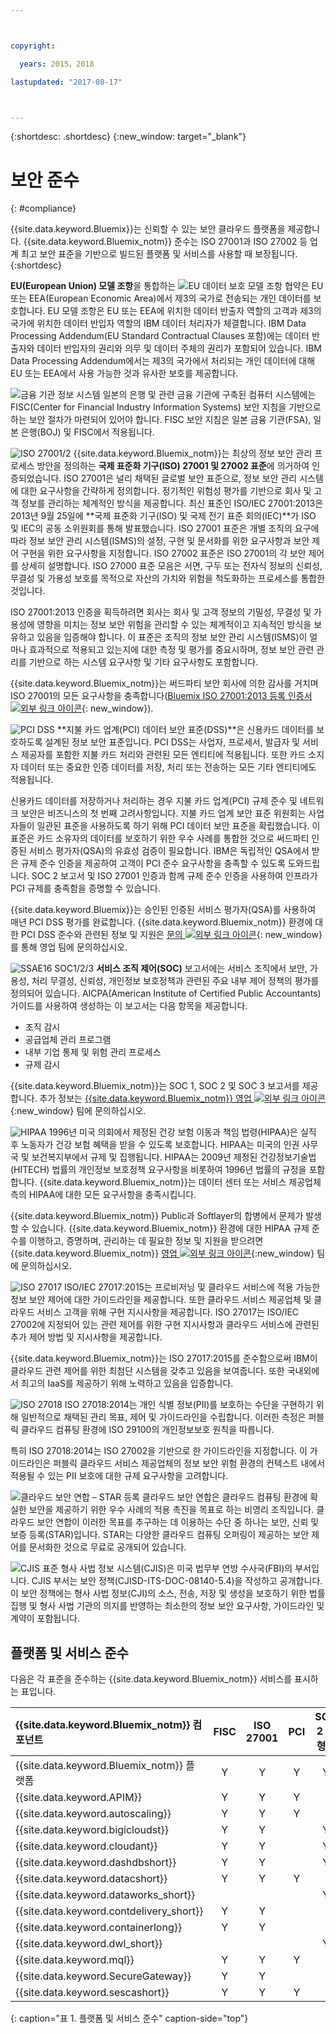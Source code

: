 ```yaml
---



copyright:

  years: 2015，2018

lastupdated: "2017-08-17" 



---
```


{:shortdesc: .shortdesc}
{:new_window: target="_blank"}

# 보안 준수
{: #compliance}

{{site.data.keyword.Bluemix}}는 신뢰할 수 있는 보안 클라우드 플랫폼을 제공합니다. {{site.data.keyword.Bluemix_notm}} 준수는 ISO 27001과 ISO 27002 등 업계 최고 보안 표준을 기반으로 빌드된 플랫폼 및 서비스를 사용할 때 보장됩니다.
{:shortdesc}

**EU(European Union) 모델 조항**을 통합하는 ![EU 데이터 보호 모델 조항](images/icon_eumc.png) 협약은 EU 또는 EEA(European Economic Area)에서 제3의 국가로 전송되는 개인 데이터를 보호합니다. EU 모델 조항은 EU 또는 EEA에 위치한 데이터 반출자 역할의 고객과 제3의 국가에 위치한 데이터 반입자 역할의 IBM 데이터 처리자가 체결합니다. IBM Data Processing Addendum(EU Standard Contractual Clauses 포함)에는 데이터 반출자와 데이터 반입자의 권리와 의무 및 데이터 주체의 권리가 포함되어 있습니다. IBM Data Processing Addendum에서는 제3의 국가에서 처리되는 개인 데이터에 대해 EU 또는 EEA에서 사용 가능한 것과 유사한 보호를 제공합니다.



![금융 기관 정보 시스템](images/FISC.gif)  일본의 은행 및 관련 금융 기관에 구축된 컴퓨터 시스템에는 FISC(Center for Financial Industry Information Systems) 보안 지침을 기반으로 하는 보안 절차가 마련되어 있어야 합니다. FISC 보안 지침은 일본 금융 기관(FSA), 일본 은행(BOJ) 및 FISC에서 적용됩니다.
 

![ISO 27001/2](images/icon_iso27k1.png)  {{site.data.keyword.Bluemix_notm}}는 최상의 정보 보안 관리 프로세스 방안을 정의하는 **국제 표준화 기구(ISO) 27001 및 27002 표준**에 의거하여 인증되었습니다. ISO 27001은 널리 채택된 글로벌 보안 표준으로, 정보 보안 관리 시스템에 대한 요구사항을 간략하게 정의합니다. 정기적인 위험성 평가를 기반으로 회사 및 고객 정보를 관리하는 체계적인 방식을 제공합니다. 최신 표준인 ISO/IEC 27001:2013은 2013년 9월 25일에 **국제 표준화 기구(ISO) 및 국제 전기 표준 회의(IEC)**가 ISO 및 IEC의 공동 소위원회를 통해 발표했습니다. ISO 27001 표준은 개별 조직의 요구에 따라 정보 보안 관리 시스템(ISMS)의 설정, 구현 및 문서화를 위한 요구사항과 보안 제어 구현을 위한 요구사항을 지정합니다. ISO 27002 표준은 ISO 27001의 각 보안 제어를 상세히 설명합니다. ISO 27000 표준 모음은 서면, 구두 또는 전자식 정보의 신뢰성, 무결성 및 가용성 보호를 목적으로 자산의 가치와 위험을 척도화하는 프로세스를 통합한 것입니다.

ISO 27001:2013 인증을 획득하려면 회사는 회사 및 고객 정보의 기밀성, 무결성 및 가용성에 영향을 미치는 정보 보안 위험을 관리할 수 있는 체계적이고 지속적인 방식을 보유하고 있음을 입증해야 합니다. 이 표준은 조직의 정보 보안 관리 시스템(ISMS)이 얼마나 효과적으로 적용되고 있는지에 대한 측정 및 평가를 중요시하며, 정보 보안 관련 관리를 기반으로 하는 시스템 요구사항 및 기타 요구사항도 포함합니다.

{{site.data.keyword.Bluemix_notm}}는 써드파티 보안 회사에 의한 감사를 거치며 ISO 27001의 모든 요구사항을 충족합니다([Bluemix ISO 27001:2013 등록 인증서 ![외부 링크 아이콘](../icons/launch-glyph.svg "외부 링크 아이콘")](ftp://public.dhe.ibm.com/cloud/bluemix/compliance/Bluemix_ISO27K1_WWCert_2016.pdf){: new_window}).

![PCI DSS](images/icon_pci.png)  **지불 카드 업계(PCI) 데이터 보안 표준(DSS)**은 신용카드 데이터를 보호하도록 설계된 정보 보안 표준입니다. PCI DSS는 사업자, 프로세서, 발급자 및 서비스 제공자를 포함한 지불 카드 처리와 관련된 모든 엔티티에 적용됩니다. 또한 카드 소지자 데이터 또는 중요한 인증 데이터를 저장, 처리 또는 전송하는 모든 기타 엔티티에도 적용됩니다.

신용카드 데이터를 저장하거나 처리하는 경우 지불 카드 업계(PCI) 규제 준수 및 네트워크 보안은 비즈니스의 첫 번째 고려사항입니다. 지불 카드 업계 보안 표준 위원회는 사업자들이 일관된 표준을 사용하도록 하기 위해 PCI 데이터 보안 표준을 확립했습니다. 이 표준은 카드 소유자의 데이터를 보호하기 위한 우수 사례를 통합한 것으로 써드파티 인증된 서비스 평가자(QSA)의 유효성 검증이 필요합니다. IBM은 독립적인 QSA에서 받은 규제 준수 인증을 제공하여 고객이 PCI 준수 요구사항을 충족할 수 있도록 도와드립니다. SOC 2 보고서 및 ISO 27001 인증과 함께 규제 준수 인증을 사용하여 인프라가 PCI 규제를 충족함을 증명할 수 있습니다.

{{site.data.keyword.Bluemix}}는 승인된 인증된 서비스 평가자(QSA)를 사용하여 매년 PCI DSS 평가를 완료합니다. {{site.data.keyword.Bluemix_notm}} 환경에 대한 PCI DSS 준수와 관련된 정보 및 지원은 [문의 ![외부 링크 아이콘](../icons/launch-glyph.svg "외부 링크 아이콘")](https://console.ng.bluemix.net/?direct=classic/#/contactUs/cloudOEPaneId=contactUs){: new_window}를 통해 영업 팀에 문의하십시오.

![SSAE16 SOC1/2/3](images/icon_aicpa.png) **서비스 조직 제어(SOC)** 보고서에는 서비스 조직에서 보안, 가용성, 처리 무결성, 신뢰성, 개인정보 보호정책과 관련된 주요 내부 제어 정책의 평가를 정의되어 있습니다. AICPA(American Institute of Certified Public Accountants) 가이드를 사용하여 생성하는 이 보고서는 다음 항목을 제공합니다. 
  * 조직 감시
  * 공급업체 관리 프로그램
  * 내부 기업 통제 및 위험 관리 프로세스
  * 규제 감시
 
{{site.data.keyword.Bluemix_notm}}는 SOC 1, SOC 2 및 SOC 3 보고서를 제공합니다. 추가 정보는 [{{site.data.keyword.Bluemix_notm}} 영업 ![외부 링크 아이콘](../icons/launch-glyph.svg "외부 링크 아이콘")](mailto:bmxcert1@us.ibm.com){:new_window} 팀에 문의하십시오. 


![HIPAA](images/icon_hipaa.png) 1996년 미국 의회에서 제정된 건강 보험 이동과 책임 법령(HIPAA)은 실직 후 노동자가 건강 보험 혜택을 받을 수 있도록 보호합니다. HIPAA는 미국의 인권 사무국 및 보건복지부에서 규제 및 집행됩니다. HIPAA는 2009년 제정된 건강정보기술법(HITECH) 법률의 개인정보 보호정책 요구사항을 비롯하여 1996년 법률의 규정을 포함합니다. {{site.data.keyword.Bluemix_notm}}는 데이터 센터 또는 서비스 제공업체 측의 HIPAA에 대한 모든 요구사항을 충족시킵니다. 

{{site.data.keyword.Bluemix_notm}} Public과 Softlayer의 합병에서 문제가 발생할 수 있습니다. {{site.data.keyword.Bluemix_notm}} 환경에 대한 HIPAA 규제 준수를 이행하고, 증명하며, 관리하는 데 필요한 정보 및 지원을 받으려면 {{site.data.keyword.Bluemix_notm}} [영업 ![외부 링크 아이콘](../icons/launch-glyph.svg "외부 링크 아이콘")](mailto:cloudplatform_compliance@us.ibm.com){:new_window} 팀에 문의하십시오.


![ISO 27017](images/icon_ISO27017.png) ISO/IEC 27017:2015는 프로비저닝 및 클라우드 서비스에 적용 가능한 정보 보안 제어에 대한 가이드라인을 제공합니다. 또한 클라우드 서비스 제공업체 및 클라우드 서비스 고객을 위해 구현 지시사항을 제공합니다. ISO 27017는 ISO/IEC 27002에 지정되어 있는 관련 제어를 위한 구현 지시사항과 클라우드 서비스에 관련된 추가 제어 방법 및 지시사항을 제공합니다.

{{site.data.keyword.Bluemix_notm}}는 ISO 27017:2015를 준수함으로써 IBM이 클라우드 관련 제어를 위한 최첨단 시스템을 갖추고 있음을 보여줍니다. 또한 국내외에서 최고의 IaaS를 제공하기 위해 노력하고 있음을 입증합니다.


![ISO 27018](images/icon_ISO27018.png) ISO 27018:2014는 개인 식별 정보(PII)를 보호하는 수단을 구현하기 위해 일반적으로 채택된 관리 목표, 제어 및 가이드라인을 수립합니다. 이러한 측정은 퍼블릭 클라우드 컴퓨팅 환경에 ISO 29100의 개인정보보호 원칙을 따릅니다.

특히 ISO 27018:2014는 ISO 27002을 기반으로 한 가이드라인을 지정합니다. 이 가이드라인은 퍼블릭 클라우드 서비스 제공업체의 정보 보안 위험 환경의 컨텍스트 내에서 적용될 수 있는 PII 보호에 대한 규제 요구사항을 고려합니다.


![클라우드 보안 연합 – STAR 등록](images/icon_CSA.png) 클라우드 보안 연합은 클라우드 컴퓨팅 환경에 확실한 보안을 제공하기 위한 우수 사례의 적용 촉진을 목표로 하는 비영리 조직입니다. 클라우드 보안 연합이 이러한 목표를 추구하는 데 이용하는 수단 중 하나는 보안, 신뢰 및 보증 등록(STAR)입니다. STAR는 다양한 클라우드 컴퓨팅 오퍼링이 제공하는 보안 제어를 문서화한 것으로 무료로 공개되어 있습니다.


![CJIS 표준](images/icon_CJIS.png) 형사 사법 정보 시스템(CJIS)은 미국 법무부 연방 수사국(FBI)의 부서입니다. CJIS 부서는 보안 정책(CJISD-ITS-DOC-08140-5.4)을 작성하고 공개합니다. 이 보안 정책에는 형사 사법 정보(CJI)의 소스, 전송, 저장 및 생성을 보호하기 위한 법률 집행 및 형사 사법 기관의 의지를 반영하는 최소한의 정보 보안 요구사항, 가이드라인 및 계약이 포함됩니다.



## 플랫폼 및 서비스 준수
다음은 각 표준을 준수하는 {{site.data.keyword.Bluemix_notm}} 서비스를 표시하는 표입니다.

|{{site.data.keyword.Bluemix_notm}} 컴포넌트		|FISC		|ISO 27001	|PCI |SOC 2 유형 1		|
|:----------------------|:---------:|:---------:|:---------:|:---------:|
|{{site.data.keyword.Bluemix_notm}} 플랫폼		|Y			|Y	|Y	|Y	|
|{{site.data.keyword.APIM}}			|Y	|Y |Y	|			|
|{{site.data.keyword.autoscaling}}			|Y	|Y |Y	|			|
|{{site.data.keyword.bigicloudst}}			|Y |Y |	|Y |
|{{site.data.keyword.cloudant}}				|Y |Y |	|Y	|
|{{site.data.keyword.dashdbshort}}			|Y	|Y	|	|Y	|
|{{site.data.keyword.datacshort}}			|Y	|Y	|Y	|			|
|{{site.data.keyword.dataworks_short}}				|	|	|	|Y	 		|
|{{site.data.keyword.contdelivery_short}}					|Y	|Y	|	|			|
|{{site.data.keyword.containerlong}}			|Y		|Y	|	|			|
|{{site.data.keyword.dwl_short}}				|	|	|	|Y	 		|
|{{site.data.keyword.mql}}				|Y	|Y	|Y	|	 		|
|{{site.data.keyword.SecureGateway}}			|Y	|Y |	|	 		|
|{{site.data.keyword.sescashort}}     |Y |Y |Y	|  |
{: caption="표 1. 플랫폼 및 서비스 준수" caption-side="top"}
